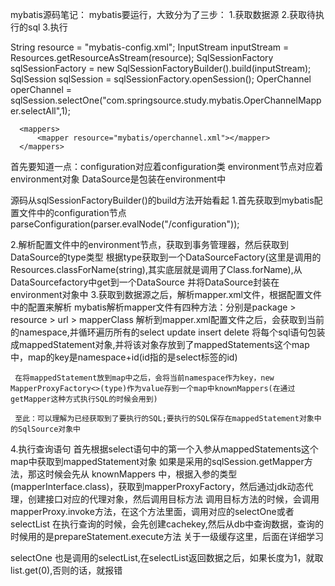 mybatis源码笔记：
 mybatis要运行，大致分为了三步：
  1.获取数据源
  2.获取待执行的sql
  3.执行
   
  String resource = "mybatis-config.xml";
  InputStream inputStream = Resources.getResourceAsStream(resource);
  SqlSessionFactory sqlSessionFactory = new SqlSessionFactoryBuilder().build(inputStream);
  SqlSession sqlSession = sqlSessionFactory.openSession();
  OperChannel operChannel = sqlSession.selectOne("com.springsource.study.mybatis.OperChannelMapper.selectAll",1);
  
  
  <configuration>
      <environments default="development">
          <environment id="development">
              <transactionManager type="JDBC"></transactionManager>
              <dataSource type="POOLED">
                  <property name="driver" value="com.mysql.jdbc.Driver"/>
                  <property name="url" value="jdbc:mysql://localhost:3306/znyd"/>
                  <property name="username" value="root"/>
                  <property name="password" value="root"/>
              </dataSource>
          </environment>
      </environments>
  
      <mappers>
          <mapper resource="mybatis/operchannel.xml"></mapper>
      </mappers>
  </configuration>
  
  首先要知道一点：configuration对应着configuration类
  environment节点对应着environment对象 DataSource是包装在environment中
  
  源码从sqlSessionFactoryBuilder()的build方法开始看起
   1.首先获取到mybatis配置文件中的configuration节点
     parseConfiguration(parser.evalNode("/configuration"));
     
   2.解析配置文件中的environment节点，获取到事务管理器，然后获取到DataSource的type类型
    根据type获取到一个DataSourceFactory(这里是调用的Resources.classForName(string),其实底层就是调用了Class.forName),从DataSourcefactory中get到一个DataSource
    并将DataSource封装在environment对象中
   3.获取到数据源之后，解析mapper.xml文件，根据配置文件中的配置来解析
     mybatis解析mapper文件有四种方法：分别是package > resource > url > mapperClass
     解析到mapper.xml配置文件之后，会获取到当前的namespace,并循环遍历所有的select update insert delete
     将每个sql语句包装成mappedStatement对象,并将该对象存放到了mappedStatements这个map中，map的key是namespace+id(id指的是select标签的id)
     
     在将mappedStatement放到map中之后，会将当前namespace作为key，new MapperProxyFactory<>(type)作为value存到一个map中knownMappers(在通过getMapper这种方式执行SQL的时候会用到)
     
     至此：可以理解为已经获取到了要执行的SQL;要执行的SQL保存在mappedStatement对象中的SqlSource对象中
     
   4.执行查询语句
     首先根据select语句中的第一个入参从mappedStatements这个map中获取到mappedStatement对象
     如果是采用的sqlSession.getMapper方法，那这时候会先从 knownMappers 中，根据入参的类型(mapperInterface.class)，获取到mapperProxyFactory，然后通过jdk动态代理，创建接口对应的代理对象，然后调用目标方法
     调用目标方法的时候，会调用mapperProxy.invoke方法，在这个方法里面，调用对应的selectOne或者selectList
     在执行查询的时候，会先创建cachekey,然后从db中查询数据，查询的时候用的是prepareStatement.execute方法
     关于一级缓存这里，后面在详细学习
    
    
    
  selectOne 也是调用的selectList,在selectList返回数据之后，如果长度为1，就取list.get(0),否则的话，就报错 